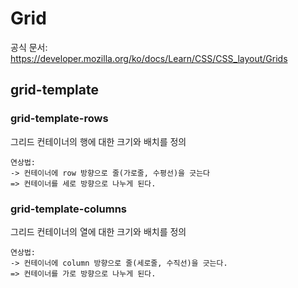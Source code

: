 # Grid

공식 문서: https://developer.mozilla.org/ko/docs/Learn/CSS/CSS_layout/Grids

## grid-template
### grid-template-rows
그리드 컨테이너의 행에 대한 크기와 배치를 정의
```
연상법: 
-> 컨테이너에 row 방향으로 줄(가로줄, 수평선)을 긋는다
=> 컨테이너를 세로 방향으로 나누게 된다.
```
### grid-template-columns
그리드 컨테이너의 열에 대한 크기와 배치를 정의
```
연상법: 
-> 컨테이너에 column 방향으로 줄(세로줄, 수직선)을 긋는다.
=> 컨테이너를 가로 방향으로 나누게 된다.
```